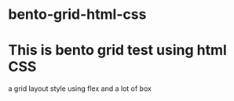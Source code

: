 # bento-grid-html-css
<h1>This is bento grid test using html CSS</h1>
<p>a grid layout style using flex and a lot of box</p>
